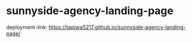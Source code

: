 # sunnyside-agency-landing-page

deployment-link: https://tapiwa5217.github.io/sunnyside-agency-landing-page/
